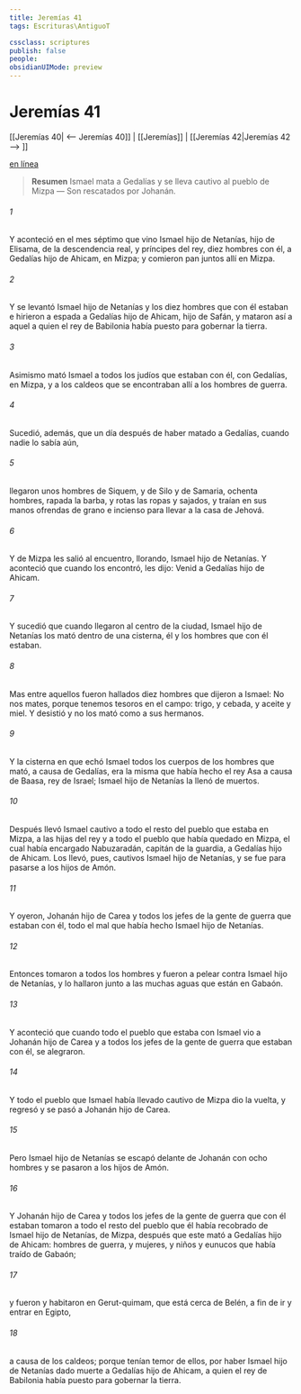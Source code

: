 ```yaml
---
title: Jeremías 41
tags: Escrituras\AntiguoT

cssclass: scriptures
publish: false
people:
obsidianUIMode: preview
---
```


# Jeremías 41
[[Jeremías 40| <-- Jeremías 40]] | [[Jeremías]] | [[Jeremías 42|Jeremías 42 --> ]]

[en línea](https://churchofjesuschrist.org/study/scriptures/ot/jer/41?lang=spa)

> __Resumen__
Ismael mata a Gedalías y se lleva cautivo al pueblo de Mizpa — Son rescatados por Johanán.

###### 1 
Y aconteció en el mes séptimo que vino Ismael hijo de Netanías, hijo de Elisama, de la descendencia real, y  príncipes del rey, diez hombres con él, a Gedalías hijo de Ahicam, en Mizpa; y comieron pan juntos allí en Mizpa.

###### 2 
Y se levantó Ismael hijo de Netanías y los diez hombres que con él estaban e hirieron a espada a Gedalías hijo de Ahicam, hijo de Safán, y mataron así a aquel a quien el rey de Babilonia había puesto para gobernar la tierra.

###### 3 
Asimismo mató Ismael a todos los judíos que estaban con él,  con Gedalías, en Mizpa, y a los caldeos que se encontraban allí  a los hombres de guerra.

###### 4 
Sucedió, además, que un día después de haber matado a Gedalías, cuando nadie lo sabía aún,

###### 5 
llegaron unos hombres de Siquem, y de Silo y de Samaria, ochenta hombres, rapada la barba, y rotas las ropas y sajados, y traían en sus manos ofrendas de grano e incienso para llevar a la casa de Jehová.

###### 6 
Y de Mizpa les salió al encuentro, llorando, Ismael hijo de Netanías. Y aconteció que cuando los encontró, les dijo: Venid a Gedalías hijo de Ahicam.

###### 7 
Y sucedió que cuando llegaron al centro de la ciudad, Ismael hijo de Netanías los mató  dentro de una cisterna, él y los hombres que con él estaban.

###### 8 
Mas entre aquellos fueron hallados diez hombres que dijeron a Ismael: No nos mates, porque tenemos tesoros en el campo: trigo, y cebada, y aceite y miel. Y desistió y no los mató como a sus hermanos.

###### 9 
Y la cisterna en que echó Ismael todos los cuerpos de los hombres que mató, a causa de Gedalías, era la misma que había hecho el rey Asa a causa de Baasa, rey de Israel; Ismael hijo de Netanías la llenó de muertos.

###### 10 
Después llevó Ismael cautivo a todo el resto del pueblo que estaba en Mizpa, a las hijas del rey y a todo el pueblo que había quedado en Mizpa, el cual había encargado Nabuzaradán, capitán de la guardia, a Gedalías hijo de Ahicam. Los llevó, pues, cautivos Ismael hijo de Netanías, y se fue para pasarse a los hijos de Amón.

###### 11 
Y oyeron, Johanán hijo de Carea y todos los jefes de la gente de guerra que estaban con él, todo el mal que había hecho Ismael hijo de Netanías.

###### 12 
Entonces tomaron a todos los hombres y fueron a pelear contra Ismael hijo de Netanías, y lo hallaron junto a las muchas aguas que están en Gabaón.

###### 13 
Y aconteció que cuando todo el pueblo que estaba con Ismael vio a Johanán hijo de Carea y a todos los jefes de la gente de guerra que estaban con él, se alegraron.

###### 14 
Y todo el pueblo que Ismael había llevado cautivo de Mizpa dio la vuelta, y regresó y se pasó a Johanán hijo de Carea.

###### 15 
Pero Ismael hijo de Netanías se escapó delante de Johanán con ocho hombres y se pasaron a los hijos de Amón.

###### 16 
Y Johanán hijo de Carea y todos los jefes de la gente de guerra que con él estaban tomaron a todo el resto del pueblo que él había recobrado de Ismael hijo de Netanías, de Mizpa, después que este mató a Gedalías hijo de Ahicam: hombres de guerra, y mujeres, y niños y eunucos que  había traído de Gabaón;

###### 17 
y fueron y habitaron en Gerut-quimam, que está cerca de Belén, a fin de ir y entrar en Egipto,

###### 18 
a causa de los caldeos; porque tenían temor de ellos, por haber Ismael hijo de Netanías dado muerte a Gedalías hijo de Ahicam, a quien el rey de Babilonia había puesto para gobernar la tierra.

